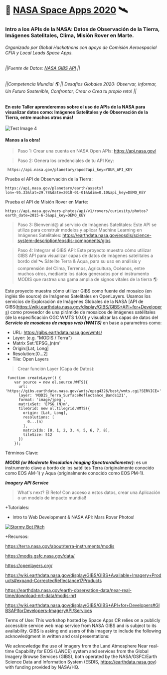 # 🤖 [NASA Space Apps 2020](https://nasaspaceappscr.globalhackathons.co/) 🛰️ 
### Intro a los APIs de la NASA: Datos de Observación de la Tierra, Imágenes Satelitales, Clima, Misión Rover en Marte.
###### Organizado por Global Hackathons con apoyo de Comisión Aeroespacial CFIA y Local Leads Space Apps.
###### ||Fuente de Datos: [NASA GIBS API](https://wiki.earthdata.nasa.gov/display/GIBS/GIBS+API+for+Developers) ||
###### ||Competencia Mundial 🌎 || Desafíos Globales 2020: Observar, Informar, Un Futuro Sostenible, Confrontar, Crear o Crea tu propio reto! ||

#### En este Taller aprenderemos sobre el uso de APIs de la NASA para visualizar datos como: Imágenes Satelitales y de Observación de la Tierra, entre muchos otros más! 

![Test Image 4](https://github.com/leoaiassistant/NASA_GIBS/blob/master/IMG/model.png)

#### Manos a la obra!

> Paso 1: Crear una cuenta en NASA Open APIs: https://api.nasa.gov/

> Paso 2: Genera los credenciales de tu API Key:

```
 https://api.nasa.gov/planetary/apod?api_key=YOUR_API_KEY
```
Prueba el API de Observación de la Tierra:
```
https://api.nasa.gov/planetary/earth/assets?lon=-95.33&lat=29.78&date=2018-01-01&&dim=0.10&api_key=DEMO_KEY
```

Prueba el API de Misión Rover en Marte:
```
https://api.nasa.gov/mars-photos/api/v1/rovers/curiosity/photos?earth_date=2015-6-3&api_key=DEMO_KEY
```

> Paso 3: Bienvenid@ al servicio de Imágenes Satelitales: Este API se utiliza para construir modelos y aplicar Machine Learning en Imágenes Satelitales: https://earthdata.nasa.gov/eosdis/science-system-description/eosdis-components/gibs

> Paso 4: Integrar el GIBS API:
Este proyecto muestra cómo utilizar GIBS API para visualizar capas de datos de imágenes satelitales a bordo del 🛰️ Sátelite Terra & Aqua, para su uso en análisis y comprensión del Clima, Terrenos, Agricultura, Océanos, entre muchos otros, mediante los datos generados por el instrumento MODIS que rastrea una gama amplia de signos vitales de la tierra 🌎

Este proyecto muestra cómo utilizar GIBS como fuente del mosaico  (en inglés tile source) de Imágenes Satelitales en OpenLayers. 
Usamos los servicios de Exploración de Imágenes Globales de la NASA [API de GIBS(https://wiki.earthdata.nasa.gov/display/GIBS/GIBS+API+for+Developers) como proveedor de una pirámide de mosaicos de imágenes satélitales (de la especificación OGC WMTS 1.0.0) y visualizar las capas de datos del ***Servicio de mosaicos de mapas web (WMTS)*** en base a parametros como:

- URL: https://gibs.earthdata.nasa.gov/wmts/
- Layer: (e.g. "MODIS / Terra")
- Matrix Set:'EPSG_(n)m'
- Origin:[Lat, Long]
- Resolution:[0...2]
- Tile: Open Layers

> Crear función Layer (Capa de Datos):

```
 function createLayer() {
    var source = new ol.source.WMTS({
      url: 'https://gibs.earthdata.nasa.gov/wmts/epsg4326/best/wmts.cgi?SERVICE='
      layer: 'MODIS_Terra_SurfaceReflectance_Bands121',
      format: 'image/jpeg',
      matrixSet: 'EPSG_(N)m',
      tileGrid: new ol.tilegrid.WMTS({
        origin: [Lat, Long],
        resolutions: [
          0...(n)
        ],
        matrixIds: [0, 1, 2, 3, 4, 5, 6, 7, 8],
        tileSize: 512
      })
    });
```

Términos Clave:

***MODIS (or Moderate Resolution Imaging Spectroradiometer)***: es un instrumento clave a bordo de los satélites Terra (originalmente conocido como EOS AM-1) y Aqua (originalmente conocido como EOS PM-1). 

***Imagery API Service*** 

> What's next? El Reto!
Con acceso a estos datos, crear una Aplicación o un modelo de impacto mundial!

+Tutoriales:
-  Intro to Web Development & NASA API: Mars Rover Photos!

[![Stormy Bot Pitch](https://img.youtube.com/vi/KcyGr_onNiM/2.jpg)](https://youtu.be/KcyGr_onNiM)

+Recursos:

https://terra.nasa.gov/about/terra-instruments/modis

https://modis.gsfc.nasa.gov/data/

https://openlayers.org/

https://wiki.earthdata.nasa.gov/display/GIBS/GIBS+Available+Imagery+Products#expand-CorrectedReflectance17Products

https://earthdata.nasa.gov/earth-observation-data/near-real-time/download-nrt-data/modis-nrt

https://wiki.earthdata.nasa.gov/display/GIBS/GIBS+API+for+Developers#GIBSAPIforDevelopers-ImageryAPI/Services


Terms of Use:
This workshop hosted by Space Apps CR relies on a publicly accessible service web map service from NASA GIBS and is subject to its availability. GIBS is asking end users of this imagery to include the following acknowledgment in written and oral presentations:

We acknowledge the use of imagery from the Land Atmosphere Near real-time Capability for EOS (LANCE) system and services from the Global Imagery Browse Services (GIBS), both operated by the NASA/GSFC/Earth Science Data and Information System (ESDIS, https://earthdata.nasa.gov) with funding provided by NASA/HQ.
